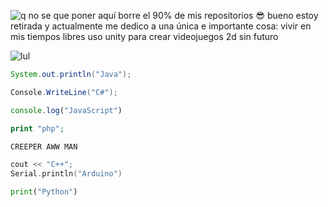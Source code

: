 ![q](https://komarev.com/ghpvc/?username=xNayra&label=Visitas&color=ff69b4)
no se que poner aquí
borre el 90% de mis repositorios 😎
bueno estoy retirada y actualmente me dedico a una única e importante cosa:
vivir
en mis tiempos libres uso unity para crear videojuegos 2d sin futuro 


![lul](https://github-readme-stats.vercel.app/api?username=xNayra&show_icons=true&theme=omni)

  ```java
  System.out.println("Java"); 
  ```
  ```csharp
  Console.WriteLine("C#");
  ```
  ```js
  console.log("JavaScript")
  ```
  ```php
  print "php"; 
  ```
  ```html
  CREEPER AWW MAN
  ```
  ```cpp
  cout << "C++";
  Serial.println("Arduino")
  ```
  ```py
  print("Python")
  ```

